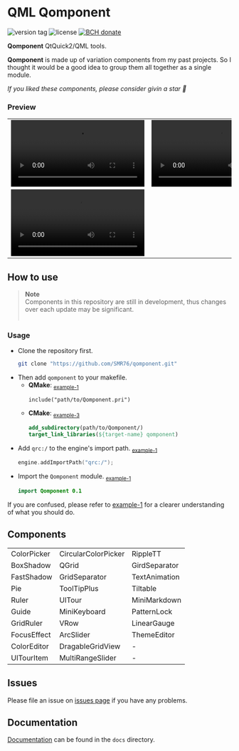# QML Qomponent
<p><img src="https://img.shields.io/github/v/tag/smr76/qomponent?sort=semver&label=version" alt="version tag">
<img src="https://img.shields.io/github/license/smr76/qomponent?color=36b245" alt="license">
<a href="https://www.blockchain.com/bch/address/bitcoincash:qrnwtxsk79kv6mt2hv8zdxy3phkqpkmcxgjzqktwa3">
<img src="https://img.shields.io/badge/BCH-Donate-f0992e?logo=BitcoinCash&logoColor=f0992e" alt="BCH donate"></a></p>

**Qomponent** QtQuick2/QML tools.

**Qomponent** is made up of variation components from my past projects. So I thought it would be a good idea to group them all together as a single module.

*If you liked these components, please consider givin a star :star2:*

### Preview

<table width="200px">
<tr><td><video src="https://github.com/0smr/qomponent/assets/51415059/263791225-ce6d5311-d612-4263-825c-3ae12ca25a19.mp4"></video></td>
<td><video src="https://github.com/0smr/qomponent/assets/51415059/799b1962-a351-4e43-b5d3-9100e204f540.mp4"></video></td>
<td><video src="https://github.com/0smr/qomponent/assets/51415059/73a0bb65-bb63-4a82-a718-f0f3a079fedc.mp4"></video></td></tr>
<tr><td colspan="3"><video src="https://github.com/0smr/qomponent/assets/51415059/aecfd391-a593-4526-9238-25aafae69dee.mp4"></video></td></tr>
</table>

## How to use
> **Note**<br>
> Components in this repository are still in development, thus changes over each update may be significant.
> <br>&nbsp;

### Usage

+ Clone the repository first.
    ```bash
    git clone "https://github.com/SMR76/qomponent.git"
    ```
+ Then add `qomponent` to your makefile.
    * **QMake**: <sub>[example-1](example/example-1/example-1.pro#L11)</sub>
        ```make
        include("path/to/Qomponent.pri")
        ```
    * **CMake**: <sub>[example-3](example/example-3/CMakeLists.txt#L30..L32)</sub>
        ```cmake
        add_subdirectory(path/to/Qomponent/)
        target_link_libraries(${target-name} qomponent)
        ```
+ Add `qrc:/` to the engine's import path.
    <sub>[example-1](example/example-1/main.cpp#L17)</sub>
    ```cpp
    engine.addImportPath("qrc:/");
    ```
+ Import the `Qomponent` module.
    <sub>[example-1](example/example-1/main.qml#L6)</sub>
    ```qml
    import Qomponent 0.1
    ```

If you are confused, please refer to [example-1](example/example-1) for a clearer understanding of what you should do.

## Components

<div align="center">

||||
|--|--|--|
|ColorPicker|CircularColorPicker|RippleTT|
|BoxShadow |QGrid        |GirdSeparator|
|FastShadow|GridSeparator|TextAnimation|
|Pie       |ToolTipPlus  |Tiltable    |
|Ruler     |UITour       |MiniMarkdown|
|Guide     |MiniKeyboard |PatternLock |
|GridRuler |VRow         |LinearGauge |
|FocusEffect|ArcSlider    |ThemeEditor|
|ColorEditor|DragableGridView |-|
|UITourItem |MultiRangeSlider |-|

</div>

## Issues

Please file an issue on [issues page](https://github.com/SMR76/qomponent/issues) if you have any problems.

## Documentation

[Documentation](docs/README.md) can be found in the `docs` directory.
